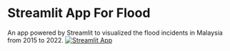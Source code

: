 # Streamlit App For Flood
An app powered by Streamlit to visualized the flood incidents in Malaysia from 2015 to 2022. 
[![Streamlit App](https://static.streamlit.io/badges/streamlit_badge_black_white.svg)](https://floodincidents.streamlit.app/)

